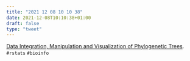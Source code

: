 ```yaml
---
title: "2021 12 08 10 10 38"
date: 2021-12-08T10:10:38+01:00
draft: false
type: "tweet"
---
```

[Data Integration, Manipulation and Visualization of Phylogenetic Trees](https://yulab-smu.top/treedata-book/). `#rstats` `#bioinfo`
